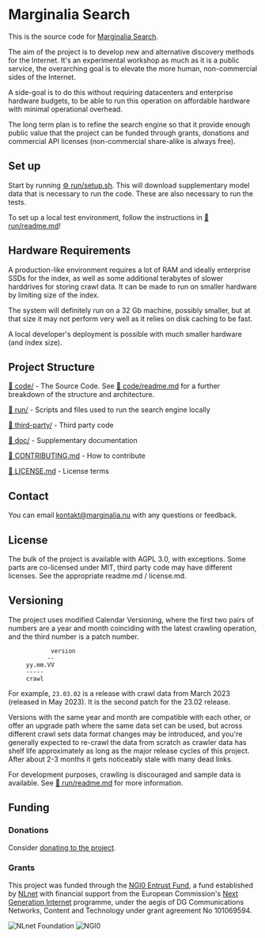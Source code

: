 # Marginalia Search

This is the source code for [Marginalia Search](https://search.marginalia.nu). 

The aim of the project is to develop new and alternative discovery methods for the Internet. 
It's an experimental workshop as much as it is a public service, the overarching goal is to
elevate the more human, non-commercial sides of the Internet.

A side-goal is to do this without requiring datacenters and enterprise hardware budgets, 
to be able to run this operation on affordable hardware with minimal operational overhead. 

The long term plan is to refine the search engine so that it provide enough public value 
that the project can be funded through grants, donations and commercial API licenses 
(non-commercial share-alike is always free).

## Set up

Start by running [⚙️ run/setup.sh](run/setup.sh). This will download supplementary model data that is necessary to run the code. 
These are also necessary to run the tests. 

To set up a local test environment, follow the instructions in [📄 run/readme.md](run/readme.md)!

## Hardware Requirements

A production-like environment requires a lot of RAM and ideally enterprise SSDs for
the index, as well as some additional terabytes of slower harddrives for storing crawl
data. It can be made to run on smaller hardware by limiting size of the index.  

The system will definitely run on a 32 Gb machine, possibly smaller, but at that size it may not perform
very well as it relies on disk caching to be fast. 

A local developer's deployment is possible with much smaller hardware (and index size). 

## Project Structure

[📁 code/](code/) - The Source Code. See [📄 code/readme.md](code/readme.md) for a further breakdown of the structure and architecture.

[📁 run/](run/) - Scripts and files used to run the search engine locally

[📁 third-party/](third-party/) - Third party code

[📁 doc/](doc/) - Supplementary documentation

[📄 CONTRIBUTING.md](CONTRIBUTING.md) - How to contribute

[📄 LICENSE.md](LICENSE.md) - License terms

## Contact

You can email <kontakt@marginalia.nu> with any questions or feedback.

## License

The bulk of the project is available with AGPL 3.0, with exceptions. Some parts are co-licensed under MIT, 
third party code may have different licenses. See the appropriate readme.md / license.md.

## Versioning

The project uses modified Calendar Versioning, where the first two pairs of numbers are a year and month coinciding 
with the latest crawling operation, and the third number is a patch number.

```
            version
           --
     yy.mm.VV
     -----
     crawl
```

For example, `23.03.02` is a release with crawl data from March 2023 (released in May 2023).
It is the second patch for the 23.02 release.

Versions with the same year and month are compatible with each other, or offer an upgrade path where the same 
data set can be used, but across different crawl sets data format changes may be introduced, and you're generally
expected to re-crawl the data from scratch as crawler data has shelf life approximately as long as the major release
cycles of this project. After about 2-3 months it gets noticeably stale with many dead links.

For development purposes, crawling is discouraged and sample data is available. See [📄&nbsp;run/readme.md](run/readme.md)
for more information. 

## Funding

### Donations

Consider [donating to the project](https://www.marginalia.nu/marginalia-search/supporting/).

### Grants

This project was funded through the [NGI0 Entrust Fund](https://nlnet.nl/entrust), a fund established by [NLnet](https://nlnet.nl) with financial support from the European Commission's [Next Generation Internet](https://ngi.eu/) programme, under the aegis of DG Communications Networks, Content and Technology under grant agreement No 101069594.

![NLnet Foundation](nlnet.png)
![NGI0](NGI0Entrust_tag.svg)